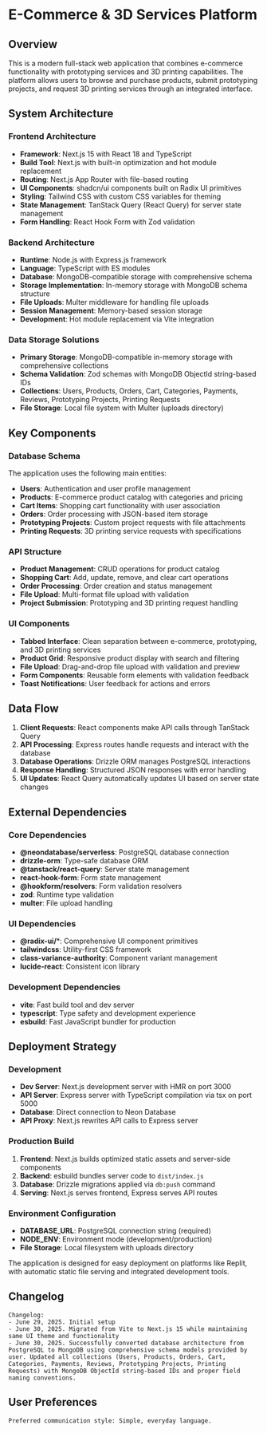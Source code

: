 # E-Commerce & 3D Services Platform

## Overview

This is a modern full-stack web application that combines e-commerce functionality with prototyping services and 3D printing capabilities. The platform allows users to browse and purchase products, submit prototyping projects, and request 3D printing services through an integrated interface.

## System Architecture

### Frontend Architecture
- **Framework**: Next.js 15 with React 18 and TypeScript
- **Build Tool**: Next.js with built-in optimization and hot module replacement
- **Routing**: Next.js App Router with file-based routing
- **UI Components**: shadcn/ui components built on Radix UI primitives
- **Styling**: Tailwind CSS with custom CSS variables for theming
- **State Management**: TanStack Query (React Query) for server state management
- **Form Handling**: React Hook Form with Zod validation

### Backend Architecture
- **Runtime**: Node.js with Express.js framework
- **Language**: TypeScript with ES modules
- **Database**: MongoDB-compatible storage with comprehensive schema
- **Storage Implementation**: In-memory storage with MongoDB schema structure
- **File Uploads**: Multer middleware for handling file uploads
- **Session Management**: Memory-based session storage
- **Development**: Hot module replacement via Vite integration

### Data Storage Solutions
- **Primary Storage**: MongoDB-compatible in-memory storage with comprehensive collections
- **Schema Validation**: Zod schemas with MongoDB ObjectId string-based IDs
- **Collections**: Users, Products, Orders, Cart, Categories, Payments, Reviews, Prototyping Projects, Printing Requests
- **File Storage**: Local file system with Multer (uploads directory)

## Key Components

### Database Schema
The application uses the following main entities:
- **Users**: Authentication and user profile management
- **Products**: E-commerce product catalog with categories and pricing
- **Cart Items**: Shopping cart functionality with user association
- **Orders**: Order processing with JSON-based item storage
- **Prototyping Projects**: Custom project requests with file attachments
- **Printing Requests**: 3D printing service requests with specifications

### API Structure
- **Product Management**: CRUD operations for product catalog
- **Shopping Cart**: Add, update, remove, and clear cart operations
- **Order Processing**: Order creation and status management
- **File Upload**: Multi-format file upload with validation
- **Project Submission**: Prototyping and 3D printing request handling

### UI Components
- **Tabbed Interface**: Clean separation between e-commerce, prototyping, and 3D printing services
- **Product Grid**: Responsive product display with search and filtering
- **File Upload**: Drag-and-drop file upload with validation and preview
- **Form Components**: Reusable form elements with validation feedback
- **Toast Notifications**: User feedback for actions and errors

## Data Flow

1. **Client Requests**: React components make API calls through TanStack Query
2. **API Processing**: Express routes handle requests and interact with the database
3. **Database Operations**: Drizzle ORM manages PostgreSQL interactions
4. **Response Handling**: Structured JSON responses with error handling
5. **UI Updates**: React Query automatically updates UI based on server state changes

## External Dependencies

### Core Dependencies
- **@neondatabase/serverless**: PostgreSQL database connection
- **drizzle-orm**: Type-safe database ORM
- **@tanstack/react-query**: Server state management
- **react-hook-form**: Form state management
- **@hookform/resolvers**: Form validation resolvers
- **zod**: Runtime type validation
- **multer**: File upload handling

### UI Dependencies
- **@radix-ui/***: Comprehensive UI component primitives
- **tailwindcss**: Utility-first CSS framework
- **class-variance-authority**: Component variant management
- **lucide-react**: Consistent icon library

### Development Dependencies
- **vite**: Fast build tool and dev server
- **typescript**: Type safety and development experience
- **esbuild**: Fast JavaScript bundler for production

## Deployment Strategy

### Development
- **Dev Server**: Next.js development server with HMR on port 3000
- **API Server**: Express server with TypeScript compilation via tsx on port 5000
- **Database**: Direct connection to Neon Database
- **API Proxy**: Next.js rewrites API calls to Express server

### Production Build
1. **Frontend**: Next.js builds optimized static assets and server-side components
2. **Backend**: esbuild bundles server code to `dist/index.js`
3. **Database**: Drizzle migrations applied via `db:push` command
4. **Serving**: Next.js serves frontend, Express serves API routes

### Environment Configuration
- **DATABASE_URL**: PostgreSQL connection string (required)
- **NODE_ENV**: Environment mode (development/production)
- **File Storage**: Local filesystem with uploads directory

The application is designed for easy deployment on platforms like Replit, with automatic static file serving and integrated development tools.

## Changelog

```
Changelog:
- June 29, 2025. Initial setup
- June 30, 2025. Migrated from Vite to Next.js 15 while maintaining same UI theme and functionality
- June 30, 2025. Successfully converted database architecture from PostgreSQL to MongoDB using comprehensive schema models provided by user. Updated all collections (Users, Products, Orders, Cart, Categories, Payments, Reviews, Prototyping Projects, Printing Requests) with MongoDB ObjectId string-based IDs and proper field naming conventions.
```

## User Preferences

```
Preferred communication style: Simple, everyday language.
```